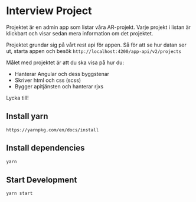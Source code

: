 # Interview Project
Projektet är en admin app som listar våra AR-projekt.
Varje projekt i listan är klickbart och visar sedan mera information om det projektet.

Projektet grundar sig på vårt rest api för appen.
Så för att se hur datan ser ut, starta appen och besök `http://localhost:4200/app-api/v2/projects`

Målet med projektet är att du ska visa på hur du:

* Hanterar Angular och dess byggstenar
* Skriver html och css (scss)
* Bygger apitjänsten och hanterar rjxs

Lycka till!


## Install yarn
```
https://yarnpkg.com/en/docs/install
```

## Install dependencies
```bash
yarn
```

## Start Development
```bash
yarn start
```

